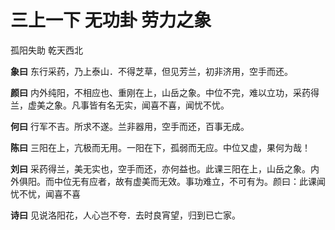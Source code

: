 # 三上一下 无功卦 劳力之象

孤阳失助 乾天西北

**象曰** 东行采药，乃上泰山．不得芝草，但见芳兰，初非济用，空手而还。

**颜曰** 内外纯阳，不相应也、重刚在上，山岳之象。中位不完，难以立功，采药得兰，虚美之象。凡事皆有名无实，闻喜不喜，闻忧不忧。

**何曰** 行军不吉。所求不遂。兰非器用，空手而还，百事无成。

**陈曰** 三阳在上，亢极而无用。一阳在下，孤弱而无应。中位又虚，果何为哉！

**刘曰** 采药得兰，美无实也，空手而还，亦何益也。此课三阳在上，山岳之象。内外俱阳。而中位无有应者，故有虚美而无效。事功难立，不可有为。颜曰：此课闻忧不忧，闻喜不喜

**诗曰** 见说洛阳花，人心岂不夸．去时良宵望，归到已亡家。
